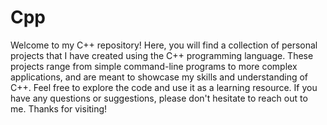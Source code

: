 # Cpp

Welcome to my C++ repository! Here, you will find a collection of personal projects that I have created using the C++ programming language. These projects range from simple command-line programs to more complex applications, and are meant to showcase my skills and understanding of C++. Feel free to explore the code and use it as a learning resource. If you have any questions or suggestions, please don't hesitate to reach out to me. Thanks for visiting!
